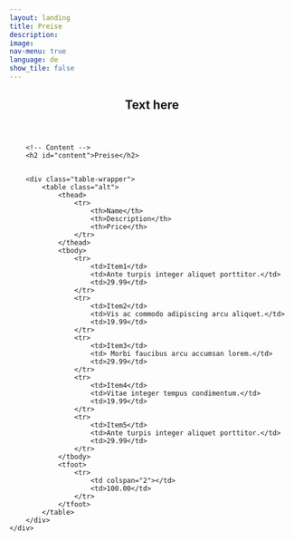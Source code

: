```yaml
---
layout: landing
title: Preise
description: 
image: 
nav-menu: true
language: de
show_tile: false
---
```


<!-- Main -->
<div id="main" class="alt">

<!-- One -->
<section id="one">
	<div class="inner">
		<header class="major">
			<h1>Text here</h1>
		</header>

		<!-- Content -->
		<h2 id="content">Preise</h2>


		<div class="table-wrapper">
			<table class="alt">
				<thead>
					<tr>
						<th>Name</th>
						<th>Description</th>
						<th>Price</th>
					</tr>
				</thead>
				<tbody>
					<tr>
						<td>Item1</td>
						<td>Ante turpis integer aliquet porttitor.</td>
						<td>29.99</td>
					</tr>
					<tr>
						<td>Item2</td>
						<td>Vis ac commodo adipiscing arcu aliquet.</td>
						<td>19.99</td>
					</tr>
					<tr>
						<td>Item3</td>
						<td> Morbi faucibus arcu accumsan lorem.</td>
						<td>29.99</td>
					</tr>
					<tr>
						<td>Item4</td>
						<td>Vitae integer tempus condimentum.</td>
						<td>19.99</td>
					</tr>
					<tr>
						<td>Item5</td>
						<td>Ante turpis integer aliquet porttitor.</td>
						<td>29.99</td>
					</tr>
				</tbody>
				<tfoot>
					<tr>
						<td colspan="2"></td>
						<td>100.00</td>
					</tr>
				</tfoot>
			</table>
		</div>
	</div>
</section>	
	
</div>
